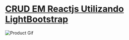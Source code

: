 # [CRUD EM Reactjs Utilizando LightBootstrap](https://demos.creative-tim.com/light-bootstrap-dashboard-react/#/?ref=lbdr-readme)

![Product Gif](https://raw.githubusercontent.com/creativetimofficial/public-assets/master/light-bootstrap-dashboard-react/light-bootstrap-dashboard-react.gif)

 
